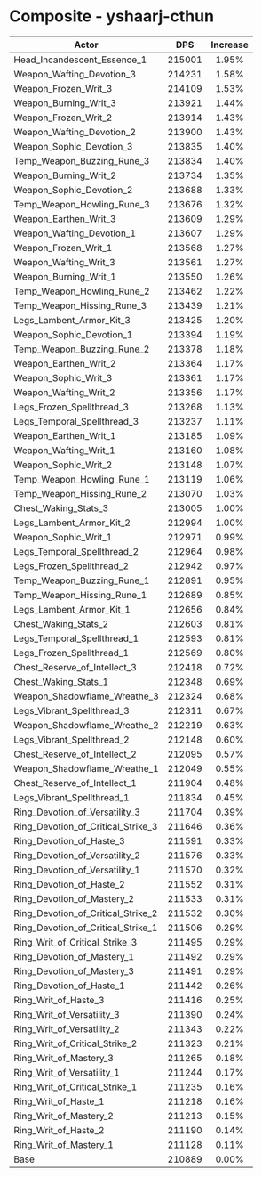 # Composite - yshaarj-cthun
| Actor | DPS | Increase |
|---|:---:|:---:|
|Head_Incandescent_Essence_1|215001|1.95%|
|Weapon_Wafting_Devotion_3|214231|1.58%|
|Weapon_Frozen_Writ_3|214109|1.53%|
|Weapon_Burning_Writ_3|213921|1.44%|
|Weapon_Frozen_Writ_2|213914|1.43%|
|Weapon_Wafting_Devotion_2|213900|1.43%|
|Weapon_Sophic_Devotion_3|213835|1.40%|
|Temp_Weapon_Buzzing_Rune_3|213834|1.40%|
|Weapon_Burning_Writ_2|213734|1.35%|
|Weapon_Sophic_Devotion_2|213688|1.33%|
|Temp_Weapon_Howling_Rune_3|213676|1.32%|
|Weapon_Earthen_Writ_3|213609|1.29%|
|Weapon_Wafting_Devotion_1|213607|1.29%|
|Weapon_Frozen_Writ_1|213568|1.27%|
|Weapon_Wafting_Writ_3|213561|1.27%|
|Weapon_Burning_Writ_1|213550|1.26%|
|Temp_Weapon_Howling_Rune_2|213462|1.22%|
|Temp_Weapon_Hissing_Rune_3|213439|1.21%|
|Legs_Lambent_Armor_Kit_3|213425|1.20%|
|Weapon_Sophic_Devotion_1|213394|1.19%|
|Temp_Weapon_Buzzing_Rune_2|213378|1.18%|
|Weapon_Earthen_Writ_2|213364|1.17%|
|Weapon_Sophic_Writ_3|213361|1.17%|
|Weapon_Wafting_Writ_2|213356|1.17%|
|Legs_Frozen_Spellthread_3|213268|1.13%|
|Legs_Temporal_Spellthread_3|213237|1.11%|
|Weapon_Earthen_Writ_1|213185|1.09%|
|Weapon_Wafting_Writ_1|213160|1.08%|
|Weapon_Sophic_Writ_2|213148|1.07%|
|Temp_Weapon_Howling_Rune_1|213119|1.06%|
|Temp_Weapon_Hissing_Rune_2|213070|1.03%|
|Chest_Waking_Stats_3|213005|1.00%|
|Legs_Lambent_Armor_Kit_2|212994|1.00%|
|Weapon_Sophic_Writ_1|212971|0.99%|
|Legs_Temporal_Spellthread_2|212964|0.98%|
|Legs_Frozen_Spellthread_2|212942|0.97%|
|Temp_Weapon_Buzzing_Rune_1|212891|0.95%|
|Temp_Weapon_Hissing_Rune_1|212689|0.85%|
|Legs_Lambent_Armor_Kit_1|212656|0.84%|
|Chest_Waking_Stats_2|212603|0.81%|
|Legs_Temporal_Spellthread_1|212593|0.81%|
|Legs_Frozen_Spellthread_1|212569|0.80%|
|Chest_Reserve_of_Intellect_3|212418|0.72%|
|Chest_Waking_Stats_1|212348|0.69%|
|Weapon_Shadowflame_Wreathe_3|212324|0.68%|
|Legs_Vibrant_Spellthread_3|212311|0.67%|
|Weapon_Shadowflame_Wreathe_2|212219|0.63%|
|Legs_Vibrant_Spellthread_2|212148|0.60%|
|Chest_Reserve_of_Intellect_2|212095|0.57%|
|Weapon_Shadowflame_Wreathe_1|212049|0.55%|
|Chest_Reserve_of_Intellect_1|211904|0.48%|
|Legs_Vibrant_Spellthread_1|211834|0.45%|
|Ring_Devotion_of_Versatility_3|211704|0.39%|
|Ring_Devotion_of_Critical_Strike_3|211646|0.36%|
|Ring_Devotion_of_Haste_3|211591|0.33%|
|Ring_Devotion_of_Versatility_2|211576|0.33%|
|Ring_Devotion_of_Versatility_1|211570|0.32%|
|Ring_Devotion_of_Haste_2|211552|0.31%|
|Ring_Devotion_of_Mastery_2|211533|0.31%|
|Ring_Devotion_of_Critical_Strike_2|211532|0.30%|
|Ring_Devotion_of_Critical_Strike_1|211506|0.29%|
|Ring_Writ_of_Critical_Strike_3|211495|0.29%|
|Ring_Devotion_of_Mastery_1|211492|0.29%|
|Ring_Devotion_of_Mastery_3|211491|0.29%|
|Ring_Devotion_of_Haste_1|211442|0.26%|
|Ring_Writ_of_Haste_3|211416|0.25%|
|Ring_Writ_of_Versatility_3|211390|0.24%|
|Ring_Writ_of_Versatility_2|211343|0.22%|
|Ring_Writ_of_Critical_Strike_2|211323|0.21%|
|Ring_Writ_of_Mastery_3|211265|0.18%|
|Ring_Writ_of_Versatility_1|211244|0.17%|
|Ring_Writ_of_Critical_Strike_1|211235|0.16%|
|Ring_Writ_of_Haste_1|211218|0.16%|
|Ring_Writ_of_Mastery_2|211213|0.15%|
|Ring_Writ_of_Haste_2|211190|0.14%|
|Ring_Writ_of_Mastery_1|211128|0.11%|
|Base|210889|0.00%|
